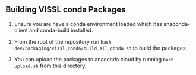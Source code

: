 ## Building VISSL conda Packages

1. Ensure you are have a conda environment loaded which has anaconda-client
and conda-build installed.

2. From the root of the repository run
`bash dev/packaging/vissl_conda/build_all_conda.sh` to build the packages.

3. You can upload the packages to anaconda cloud by running
`bash upload.sh` from this directory.
